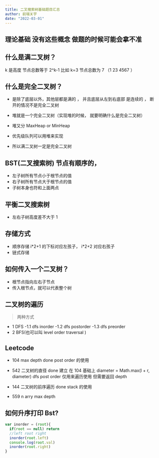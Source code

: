 ```yaml
---
title: 二叉搜索树基础题目汇总
author: 前端关宇
date: "2022-03-01"
---
```


## 理论基础 没有这些概念 做题的时候可能会拿不准

## 什么是满二叉树？

k 是高度
节点总数等于 2^k-1 比如 k=3 节点总数为 7 （1 23 4567 ）

## 什么是完全二叉树？

- 是除了底层以外，其他层都是满的 ， 并且底层从左到右底部 是连续的 ， 断开的情况不是完全二叉树

- 堆就是一个完全二叉树（实现堆的时候， 就要明确什么是完全二叉树）
- 堆又分 MaxHeap or MinHeap
- 优先级队列可以用堆来实现
- 所以满二叉树一定是完全二叉树

## BST(二叉搜索树) 节点有顺序的，

- 左子树所有节点小于根节点的值
- 右子树所有节点大于根节点的值
- 子树本身也符和上面两点

## 平衡二叉搜索树

- 左右子树高度差不大于 1

## 存储方式

- 顺序存储 i\*2+1 的下标对应左孩子， i\*2+2 对应右孩子
- 链式存储

## 如何传入一个二叉树？

- 根节点指向左右子节点
- 传入根节点，就可以代表整个树

## 二叉树的遍历

> 两种方式

- 1 DFS
  -1.1 dfs inorder
  -1.2 dfs postorder
  -1.3 dfs preorder
- 2 BFS(也可以叫 level order traversal )

## Leetcode

- 104 max depth done post order 的使用
- 542 二叉树的直径 done 建立 在 104 基础上 diameter = Math.max(l + r, diameter) dfs post order 仅用来遍历使用 但需要返回 depth

- 144 二叉树的前序遍历 done stack 的使用
- 559 n arry max depth

## 如何升序打印 Bst?

```js
var inorder = (root){
  if(root == null) return
  //left root right
  inorder(root.left)
  console.log(root.val)
  inorder(root.right)
}
```
